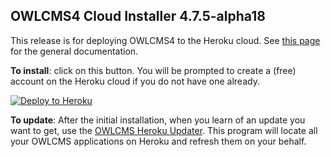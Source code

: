 ## OWLCMS4 Cloud Installer 4.7.5-alpha18

This release is for deploying OWLCMS4 to the Heroku cloud.  See [this page](https://jflamy.github.io/${env.O_REPO_NAME}/#/index) for the general documentation.

**To install**: click on this button.  You will be prompted to create a (free) account on the Heroku cloud if you do not have one already.

[![Deploy to Heroku](https://www.herokucdn.com/deploy/button.png)](https://heroku.com/deploy?template=https://github.com/jflamy/owlcms4-heroku-prerelease/tree/4.7.5-alpha18)

**To update**: After the initial installation, when you learn of an update you want to get, use the [OWLCMS Heroku Updater](https://github.com/owlcms/owlcms4-heroku-updater).  This program will locate all your OWLCMS applications on Heroku and refresh them on your behalf.